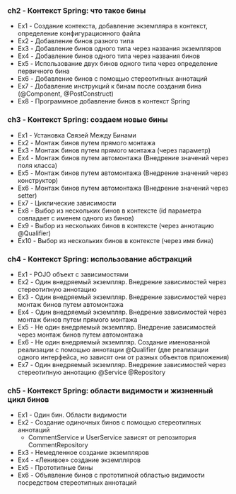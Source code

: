 ### ch2 - Контекст Spring: что такое бины

* Ex1 - Создание контекста, добавление экземпляра в контекст, определение конфигурационного файла
* Ex2 - Добавление бинов разного типа
* Ex3 - Добавление бинов одного типа через названия экземпляров
* Ex4 - Добавление бинов одного типа через названия бинов
* Ex5 - Использование двух бинов одного типа через определение первичного бина
* Ex6 - Добавление бинов с помощью стереотипных аннотаций
* Ex7 - Добавление инструкций к бинам после создания бина (@Component, @PostConstruct)
* Ex8 - Программное добавление бинов в контекст Spring

### ch3 - Контекст Spring: создаем новые бины

* Ex1 - Установка Связей Между Бинами
* Ex2 - Монтаж бинов путем прямого монтажа
* Ex3 - Монтаж бинов путем прямого монтажа (через параметр)
* Ex4 - Монтаж бинов путем автомонтажа (Внедрение значений через поля класса)
* Ex5 - Монтаж бинов путем автомонтажа (Внедрение значений через конструктор)
* Ex6 - Монтаж бинов путем автомонтажа (Внедрение значений через setter)
* Ex7 - Циклические зависимости
* Ex8 - Выбор из нескольких бинов в контексте (id параметра совпадает с именем одного из бинов)
* Ex9 - Выбор из нескольких бинов в контексте (через аннотацию @Qualifier)
* Ex10 - Выбор из нескольких бинов в контексте (через имя бина)

### ch4 - Контекст Spring: использование абстракций

* Ex1 - POJO объект с зависимостями
* Ex2 - Один внедряемый экземпляр. Внедрение зависимостей через стереотипную аннотацию
* Ex3 - Один внедряемый экземпляр. Внедрение зависимостей через монтаж бинов путем автомонтажа
* Ex4 - Один внедряемый экземпляр. Внедрение зависимостей через монтаж бинов путем прямого монтажа
* Ex5 - Не один внедряемый экземпляр. Внедрение зависимостей через монтаж бинов путем автомонтажа
* Ex6 - Не один внедряемый экземпляр. Создание именованной реализации с помощью аннотации @Qualifier
(две реализации одного интерфейса, но зависят они от разных объектов приложения)
* Ex7 - Один внедряемый экземпляр. Внедрение зависимостей через стереотипную аннотацию @Service @Repository

### ch5 - Контекст Spring: области видимости и жизненный цикл бинов

* Ex1 - Один бин. Области видимости
* Ex2 - Создание одиночных бинов с помощью стереотипных аннотаций
  * CommentService и UserService зависят от репозитория CommentRepository
* Ex3 - Немедленное создание экземпляров
* Ex4 - «Ленивое» создание экземпляров
* Ex5 - Прототипные бины
* Ex6 - Объявление бинов с прототипной областью видимости посредством стереотипных аннотаций